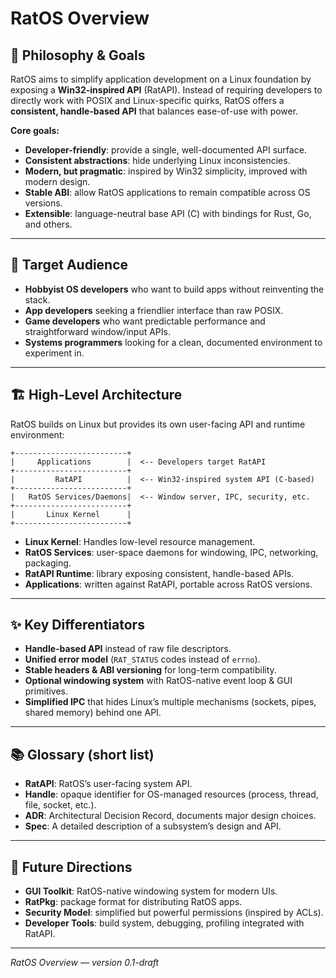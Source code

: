 # RatOS Overview

## 🎯 Philosophy & Goals

RatOS aims to simplify application development on a Linux foundation by exposing a **Win32-inspired API** (RatAPI). Instead of requiring developers to directly work with POSIX and Linux-specific quirks, RatOS offers a **consistent, handle-based API** that balances ease-of-use with power.

**Core goals:**

* **Developer-friendly**: provide a single, well-documented API surface.
* **Consistent abstractions**: hide underlying Linux inconsistencies.
* **Modern, but pragmatic**: inspired by Win32 simplicity, improved with modern design.
* **Stable ABI**: allow RatOS applications to remain compatible across OS versions.
* **Extensible**: language-neutral base API (C) with bindings for Rust, Go, and others.

---

## 👥 Target Audience

* **Hobbyist OS developers** who want to build apps without reinventing the stack.
* **App developers** seeking a friendlier interface than raw POSIX.
* **Game developers** who want predictable performance and straightforward window/input APIs.
* **Systems programmers** looking for a clean, documented environment to experiment in.

---

## 🏗️ High-Level Architecture

RatOS builds on Linux but provides its own user-facing API and runtime environment:

```
+-------------------------+
|     Applications        |  <-- Developers target RatAPI
+-------------------------+
|         RatAPI          |  <-- Win32-inspired system API (C-based)
+-------------------------+
|   RatOS Services/Daemons|  <-- Window server, IPC, security, etc.
+-------------------------+
|       Linux Kernel      |
+-------------------------+
```

* **Linux Kernel**: Handles low-level resource management.
* **RatOS Services**: user-space daemons for windowing, IPC, networking, packaging.
* **RatAPI Runtime**: library exposing consistent, handle-based APIs.
* **Applications**: written against RatAPI, portable across RatOS versions.

---

## ✨ Key Differentiators

* **Handle-based API** instead of raw file descriptors.
* **Unified error model** (`RAT_STATUS` codes instead of `errno`).
* **Stable headers & ABI versioning** for long-term compatibility.
* **Optional windowing system** with RatOS-native event loop & GUI primitives.
* **Simplified IPC** that hides Linux’s multiple mechanisms (sockets, pipes, shared memory) behind one API.

---

## 📚 Glossary (short list)

* **RatAPI**: RatOS’s user-facing system API.
* **Handle**: opaque identifier for OS-managed resources (process, thread, file, socket, etc.).
* **ADR**: Architectural Decision Record, documents major design choices.
* **Spec**: A detailed description of a subsystem’s design and API.

---

## 🔮 Future Directions

* **GUI Toolkit**: RatOS-native windowing system for modern UIs.
* **RatPkg**: package format for distributing RatOS apps.
* **Security Model**: simplified but powerful permissions (inspired by ACLs).
* **Developer Tools**: build system, debugging, profiling integrated with RatAPI.

---

*RatOS Overview — version 0.1-draft*
